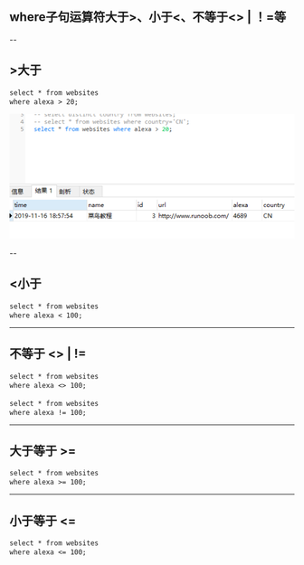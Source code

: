 ## where子句运算符大于>、小于<、不等于<> | ！=等

--
## >大于

```MySql
select * from websites
where alexa > 20;
```

<img src='./img/select_where_gt.png' />

--
## <小于

```MySql
select * from websites
where alexa < 100;
```

---
## 不等于 <> | !=

```MySql
select * from websites
where alexa <> 100;

select * from websites
where alexa != 100;
```

---
## 大于等于 >=

```MySql
select * from websites
where alexa >= 100;
```

---
## 小于等于 <=

```MySql
select * from websites
where alexa <= 100;
```
